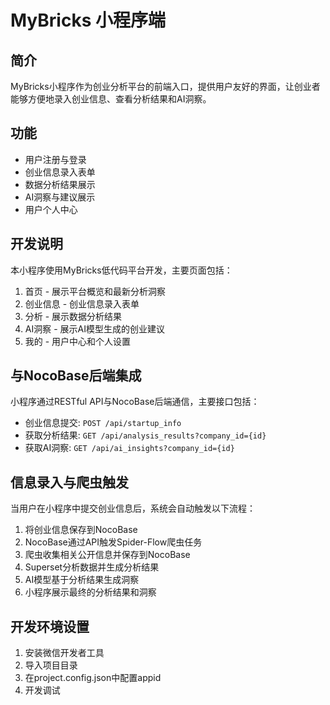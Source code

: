 # MyBricks 小程序端

## 简介
MyBricks小程序作为创业分析平台的前端入口，提供用户友好的界面，让创业者能够方便地录入创业信息、查看分析结果和AI洞察。

## 功能
- 用户注册与登录
- 创业信息录入表单
- 数据分析结果展示
- AI洞察与建议展示
- 用户个人中心

## 开发说明
本小程序使用MyBricks低代码平台开发，主要页面包括：

1. 首页 - 展示平台概览和最新分析洞察
2. 创业信息 - 创业信息录入表单
3. 分析 - 展示数据分析结果
4. AI洞察 - 展示AI模型生成的创业建议
5. 我的 - 用户中心和个人设置

## 与NocoBase后端集成
小程序通过RESTful API与NocoBase后端通信，主要接口包括：

- 创业信息提交: `POST /api/startup_info`
- 获取分析结果: `GET /api/analysis_results?company_id={id}`
- 获取AI洞察: `GET /api/ai_insights?company_id={id}`

## 信息录入与爬虫触发
当用户在小程序中提交创业信息后，系统会自动触发以下流程：

1. 将创业信息保存到NocoBase
2. NocoBase通过API触发Spider-Flow爬虫任务
3. 爬虫收集相关公开信息并保存到NocoBase
4. Superset分析数据并生成分析结果
5. AI模型基于分析结果生成洞察
6. 小程序展示最终的分析结果和洞察

## 开发环境设置
1. 安装微信开发者工具
2. 导入项目目录
3. 在project.config.json中配置appid
4. 开发调试